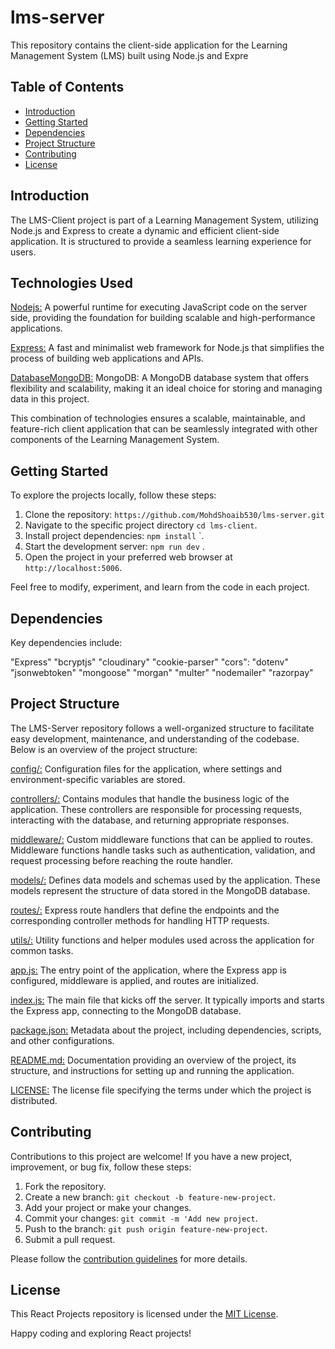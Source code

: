 # lms-server

This repository contains the client-side application for the Learning Management System (LMS) built using Node.js and Expre

## Table of Contents

- [Introduction](#introduction)
- [Getting Started](#getting-started)
- [Dependencies](#dependencies)
- [Project Structure](#project-structure)
- [Contributing](#contributing)
- [License](#license)

## Introduction

The LMS-Client project is part of a Learning Management System, utilizing Node.js and Express to create a dynamic and efficient client-side application. It is structured to provide a seamless learning experience for users.

## Technologies Used

[Nodejs:](Nodejs) A powerful runtime for executing JavaScript code on the server side, providing the foundation for building scalable and high-performance applications.

[Express:](Express) A fast and minimalist web framework for Node.js that simplifies the process of building web applications and APIs.

[DatabaseMongoDB:](Database) MongoDB: A MongoDB database system that offers flexibility and scalability, making it an ideal choice for storing and managing data in this project.

This combination of technologies ensures a scalable, maintainable, and feature-rich client application that can be seamlessly integrated with other components of the Learning Management System.

## Getting Started

To explore the projects locally, follow these steps:

1. Clone the repository: ```https://github.com/MohdShoaib530/lms-server.git```
2. Navigate to the specific project directory ```cd lms-client```.
3. Install project dependencies: ```npm install``` `.
4. Start the development server: ```npm run dev``` .
5. Open the project in your preferred web browser at ```http://localhost:5006```.

Feel free to modify, experiment, and learn from the code in each project.

## Dependencies

Key dependencies include:

"Express"
"bcryptjs"
"cloudinary"
"cookie-parser"
"cors":
"dotenv"
"jsonwebtoken"
"mongoose"
"morgan"
"multer"
"nodemailer"
"razorpay"

## Project Structure

The LMS-Server repository follows a well-organized structure to facilitate easy development, maintenance, and understanding of the codebase. Below is an overview of the project structure:

[config/:](config) Configuration files for the application, where settings and environment-specific variables are stored.

[controllers/:](controllers) Contains modules that handle the business logic of the application. These controllers are responsible for processing requests, interacting with the database, and returning appropriate responses.

[middleware/:](middleware) Custom middleware functions that can be applied to routes. Middleware functions handle tasks such as authentication, validation, and request processing before reaching the route handler.

[models/:](models) Defines data models and schemas used by the application. These models represent the structure of data stored in the MongoDB database.

[routes/:](routes) Express route handlers that define the endpoints and the corresponding controller methods for handling HTTP requests.

[utils/:](utils) Utility functions and helper modules used across the application for common tasks.

[app.js:](app.js) The entry point of the application, where the Express app is configured, middleware is applied, and routes are initialized.

[index.js:](index.js) The main file that kicks off the server. It typically imports and starts the Express app, connecting to the MongoDB database.

[package.json:](package.json) Metadata about the project, including dependencies, scripts, and other configurations.

[README.md:](README.md) Documentation providing an overview of the project, its structure, and instructions for setting up and running the application.

[LICENSE:](LICENSE) The license file specifying the terms under which the project is distributed.

## Contributing

Contributions to this project are welcome! If you have a new project, improvement, or bug fix, follow these steps:

1. Fork the repository.
2. Create a new branch: ```git checkout -b feature-new-project```.
3. Add your project or make your changes.
4. Commit your changes: ```git commit -m 'Add new project```.
5. Push to the branch: ```git push origin feature-new-project```.
6. Submit a pull request.

Please follow the [contribution guidelines](CONTRIBUTING.md) for more details.

## License

This React Projects repository is licensed under the [MIT License](LICENSE).

Happy coding and exploring React projects!
